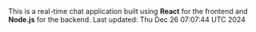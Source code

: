 This is a real-time chat application built using **React** for the frontend and **Node.js** for the backend.
Last updated: Thu Dec 26 07:07:44 UTC 2024
